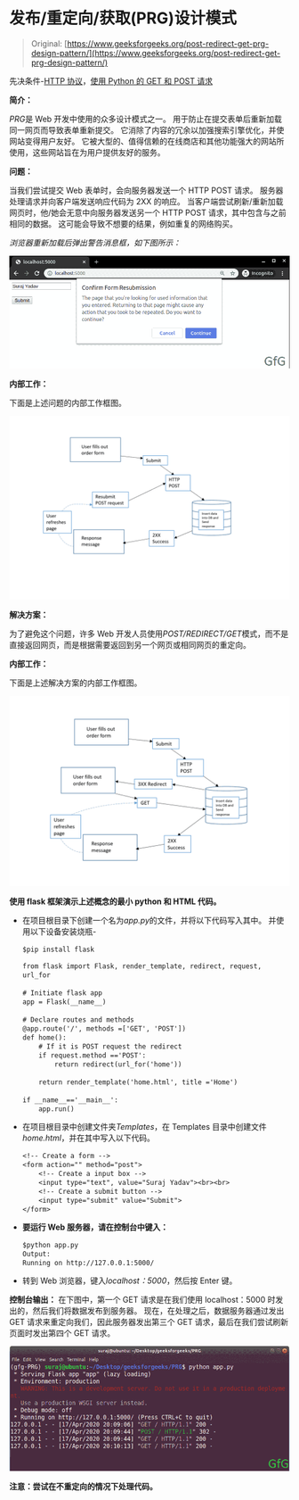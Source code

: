 # 发布/重定向/获取(PRG)设计模式

> Original: [https://www.geeksforgeeks.org/post-redirect-get-prg-design-pattern/](https://www.geeksforgeeks.org/post-redirect-get-prg-design-pattern/)

先决条件-[HTTP 协议](https://www.geeksforgeeks.org/http-non-persistent-persistent-connection/)，[使用 Python 的 GET 和 POST 请求](https://www.geeksforgeeks.org/get-post-requests-using-python/)

**简介：**

*PRG*是 Web 开发中使用的众多设计模式之一。 用于防止在提交表单后重新加载同一网页而导致表单重新提交。 它消除了内容的冗余以加强搜索引擎优化，并使网站变得用户友好。
它被大型的、值得信赖的在线商店和其他功能强大的网站所使用，这些网站旨在为用户提供友好的服务。

**问题：**

当我们尝试提交 Web 表单时，会向服务器发送一个 HTTP POST 请求。 服务器处理请求并向客户端发送响应代码为 2XX 的响应。 当客户端尝试刷新/重新加载网页时，他/她会无意中向服务器发送另一个 HTTP POST 请求，其中包含与之前相同的数据。 这可能会导致不想要的结果，例如重复的网络购买。

*浏览器重新加载后弹出警告消息框，如下图所示：*

![](img/bdf5ba56ba531c542348be21ae43d225.png)

**内部工作：**

下面是上述问题的内部工作框图。

![](img/f451529acc75af92eedb07a86c3317ec.png)

**解决方案：**

为了避免这个问题，许多 Web 开发人员使用*POST/REDIRECT/GET*模式，而不是直接返回网页，而是根据需要返回到另一个网页或相同网页的重定向。

**内部工作：**

下面是上述解决方案的内部工作框图。

![](img/c13ced73671e56d8a50f202870b31251.png)

**使用 flask 框架演示上述概念的最小 python 和 HTML 代码。**

*   在项目根目录下创建一个名为*app.py*的文件，并将以下代码写入其中。 并使用以下设备安装烧瓶-

    ```
    $pip install flask

    ```

    ```
    from flask import Flask, render_template, redirect, request, url_for

    # Initiate flask app
    app = Flask(__name__)

    # Declare routes and methods
    @app.route('/', methods =['GET', 'POST'])
    def home():
        # If it is POST request the redirect
        if request.method =='POST':
            return redirect(url_for('home'))

        return render_template('home.html', title ='Home')

    if __name__=='__main__':
        app.run()
    ```

*   在项目根目录中创建文件夹*Templates*，在 Templates 目录中创建文件*home.html*，并在其中写入以下代码。

    ```
    <!-- Create a form -->
    <form action="" method="post">
        <!-- Create a input box -->
        <input type="text", value="Suraj Yadav"><br><br>
        <!-- Create a submit button -->
        <input type="submit" value="Submit">
    </form>
    ```

*   **要运行 Web 服务器，请在控制台中键入：**

    ```
    $python app.py
    Output:
    Running on http://127.0.0.1:5000/

    ```

*   转到 Web 浏览器，键入*localhost：5000*，然后按 Enter 键。

**控制台输出：**
在下图中，第一个 GET 请求是在我们使用 localhost：5000 时发出的，然后我们将数据发布到服务器。 现在，在处理之后，数据服务器通过发出 GET 请求来重定向我们，因此服务器发出第三个 GET 请求，最后在我们尝试刷新页面时发出第四个 GET 请求。

![](img/53e640e73f6f2f6006428765d89a8da8.png)

**注意：尝试在不重定向的情况下处理代码。**